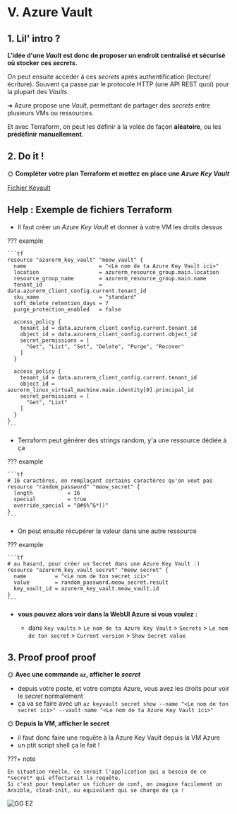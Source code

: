 # V. Azure Vault

## 1. Lil' intro ?

**L'idée d'une *Vault* est donc de proposer un endroit centralisé et sécurisé où stocker ces *secrets*.**

On peut ensuite accéder à ces *secrets* après authentification (lecture/écriture). Souvent ça passe par le protocole HTTP (une API REST quoi) pour la plupart des *Vaults*.

➜ Azure propose une *Vault*, permettant de partager des *secrets* entre plusieurs VMs ou ressources. 

Et avec Terraform, on peut les définir à la volée de façon **aléatoire**, ou les **prédéfinir manuellement**.

## 2. Do it !

🌞 **Compléter votre plan Terraform et mettez en place une *Azure Key Vault***

[Fichier Keyault](../terraform/keyvault.tf)

## Help : Exemple de fichiers Terraform

- Il faut créer un *Azure Key Vault* et donner à votre VM les droits dessus

??? example

    ```tf
    resource "azurerm_key_vault" "meow_vault" {
      name                       = "<Le nom de ta Azure Key Vault ici>"
      location                   = azurerm_resource_group.main.location
      resource_group_name        = azurerm_resource_group.main.name
      tenant_id                  = data.azurerm_client_config.current.tenant_id
      sku_name                   = "standard"
      soft_delete_retention_days = 7
      purge_protection_enabled   = false
    
      access_policy {
        tenant_id = data.azurerm_client_config.current.tenant_id
        object_id = data.azurerm_client_config.current.object_id
        secret_permissions = [
          "Get", "List", "Set", "Delete", "Purge", "Recover"
        ]
      }
    
      access_policy {
        tenant_id = data.azurerm_client_config.current.tenant_id
        object_id = azurerm_linux_virtual_machine.main.identity[0].principal_id
        secret_permissions = [
          "Get", "List"
        ]
      }
    }
    ```

- Terraform peut générer des strings random, y'a une ressource dédiée à ça

??? example

    ```tf
    # 16 caractères, en remplaçant certains caractères qu'on veut pas
    resource "random_password" "meow_secret" {
      length           = 16
      special          = true
      override_special = "@#$%^&*()"
    }
    ```

- On peut ensuite récupérer la valeur dans une autre ressource

??? example

    ```tf
    # au hasard, pour créer un Secret dans une Azure Key Vault :)
    resource "azurerm_key_vault_secret" "meow_secret" {
      name         = "<Le nom de ton secret ici>"
      value        = random_password.meow_secret.result
      key_vault_id = azurerm_key_vault.meow_vault.id
    }
    ```

- **vous pouvez alors voir dans la WebUI Azure si vous voulez :**

    - dans `Key vaults` > `Le nom de ta Azure Key Vault` > `Secrets` > `Le nom de ton secret` > `Current version` > `Show Secret value`

## 3. Proof proof proof

🌞 **Avec une commande `az`, afficher le *secret***

- depuis votre poste, et votre compte Azure, vous avez les droits pour voir le *secret* normalement
- ça va se faire avec un `az keyvault secret show --name "<Le nom de ton secret ici>" --vault-name "<Le nom de ta Azure Key Vault ici>"`

🌞 **Depuis la VM, afficher le secret**

- il faut donc faire une requête à la Azure Key Vault depuis la VM Azure
- un ptit script shell ça le fait !

???+ note

    En situation réelle, ce serait l'application qui a besoin de ce *secret* qui effecturait la requête.  
    Si c'est pour templater un fichier de conf, on imagine facilement un Ansible, cloud-init, ou équivalent qui se charge de ça !

![GG EZ](../../assets/img/meme_gg_ez.png)